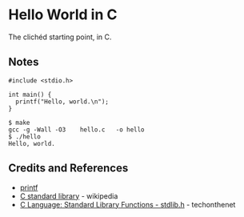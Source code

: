# Hello World in C

The clichéd starting point, in C.

## Notes

```
#include <stdio.h>

int main() {
  printf("Hello, world.\n");
}
```

```
$ make
gcc -g -Wall -O3    hello.c   -o hello
$ ./hello
Hello, world.
```

## Credits and References

* [printf](https://www.tutorialspoint.com/c_standard_library/c_function_printf.htm)
* [C standard library](https://en.wikipedia.org/wiki/C_standard_library) - wikipedia
* [C Language: Standard Library Functions - stdlib.h](https://www.techonthenet.com/c_language/standard_library_functions/stdlib_h/) - techonthenet
